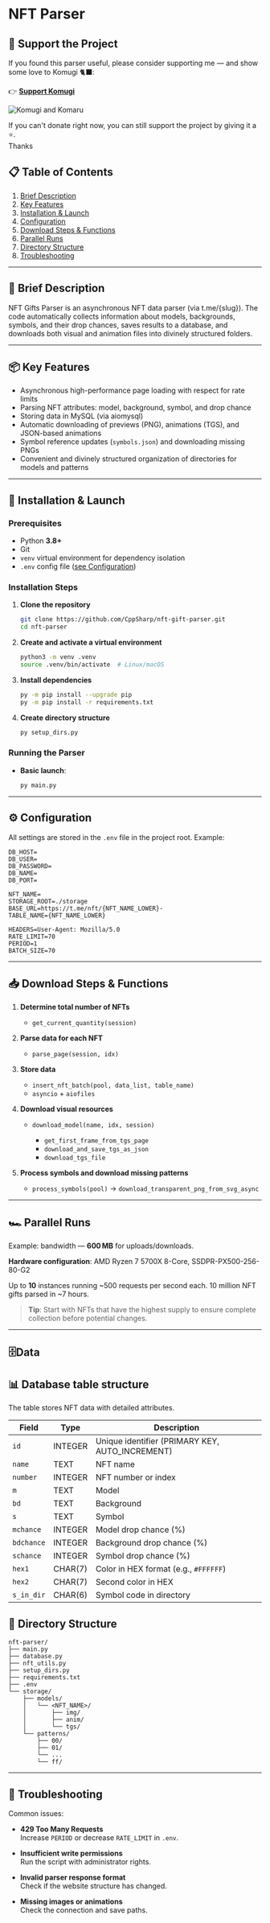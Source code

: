 # NFT Parser

## 💖 Support the Project

If you found this parser useful, please consider supporting me — and show some love to Komugi 🐈‍⬛:

👉 [**Support Komugi**](https://cppsharp.github.io/#donate)

![Komugi and Komaru](files/komugi_and_komaru.png)

If you can't donate right now, you can still support the project by giving it a ⭐.  
Thanks




## 📋 Table of Contents

1. [Brief Description](#brief-description)
2. [Key Features](#key-features)
3. [Installation & Launch](#installation--launch)
4. [Configuration](#configuration)
5. [Download Steps & Functions](#download-steps--functions)
6. [Parallel Runs](#parallel-runs)
7. [Directory Structure](#directory-structure)
8. [Troubleshooting](#troubleshooting)

---

## 🧾 Brief Description

NFT Gifts Parser is an asynchronous NFT data parser (via t.me/{slug}). The code automatically collects information about models, backgrounds, symbols, and their drop chances, saves results to a database, and downloads both visual and animation files into divinely structured folders.

---

## 📦 Key Features

* Asynchronous high-performance page loading with respect for rate limits
* Parsing NFT attributes: model, background, symbol, and drop chance
* Storing data in MySQL (via aiomysql)
* Automatic downloading of previews (PNG), animations (TGS), and JSON-based animations
* Symbol reference updates (`symbols.json`) and downloading missing PNGs
* Convenient and divinely structured organization of directories for models and patterns

---

## 🚀 Installation & Launch

### Prerequisites

* Python **3.8+**
* Git
* `venv` virtual environment for dependency isolation
* `.env` config file ([see Configuration](#configuration))

### Installation Steps

1. **Clone the repository**

   ```bash
   git clone https://github.com/CppSharp/nft-gift-parser.git
   cd nft-parser
   ```

2. **Create and activate a virtual environment**

   ```bash
   python3 -m venv .venv
   source .venv/bin/activate  # Linux/macOS
   ```

3. **Install dependencies**

   ```bash
   py -m pip install --upgrade pip
   py -m pip install -r requirements.txt
   ```

4. **Create directory structure**

   ```bash
   py setup_dirs.py
   ```

### Running the Parser

* **Basic launch**:

  ```bash
  py main.py
  ```

---

## ⚙️ Configuration

All settings are stored in the `.env` file in the project root. Example:

```dotenv
DB_HOST=
DB_USER=
DB_PASSWORD=
DB_NAME=
DB_PORT=

NFT_NAME=
STORAGE_ROOT=./storage
BASE_URL=https://t.me/nft/{NFT_NAME_LOWER}-
TABLE_NAME={NFT_NAME_LOWER}

HEADERS=User-Agent: Mozilla/5.0
RATE_LIMIT=70
PERIOD=1
BATCH_SIZE=70
```

---

## 📥 Download Steps & Functions

1. **Determine total number of NFTs**

   * `get_current_quantity(session)`
2. **Parse data for each NFT**

   * `parse_page(session, idx)`
3. **Store data**

   * `insert_nft_batch(pool, data_list, table_name)`
   * `asyncio` + `aiofiles`
4. **Download visual resources**

   * `download_model(name, idx, session)`

     * `get_first_frame_from_tgs_page`
     * `download_and_save_tgs_as_json`
     * `download_tgs_file`
5. **Process symbols and download missing patterns**

   * `process_symbols(pool)` → `download_transparent_png_from_svg_async`

---

## 🏎️ Parallel Runs

Example: bandwidth — **600 MB** for uploads/downloads.

**Hardware configuration**: AMD Ryzen 7 5700X 8-Core, SSDPR-PX500-256-80-G2

Up to **10** instances running \~500 requests per second each.
10 million NFT gifts parsed in \~7 hours.

> **Tip**: Start with NFTs that have the highest supply to ensure complete collection before potential changes.

---
## 🗄️Data
## 📊 Database table structure

The table stores NFT data with detailed attributes.

| Field       | Type     | Description                                             |
|-------------|----------|---------------------------------------------------------|
| `id`        | INTEGER  | Unique identifier (PRIMARY KEY, AUTO_INCREMENT)         |
| `name`      | TEXT     | NFT name                                                |
| `number`    | INTEGER  | NFT number or index                                     |
| `m`         | TEXT     | Model                                                   |
| `bd`        | TEXT     | Background                                              |
| `s`         | TEXT     | Symbol                                                  |
| `mchance`   | INTEGER  | Model drop chance (%)                                   |
| `bdchance`  | INTEGER  | Background drop chance (%)                              |
| `schance`   | INTEGER  | Symbol drop chance (%)                                  |
| `hex1`      | CHAR(7)  | Color in HEX format (e.g., `#FFFFFF`)                   |
| `hex2`      | CHAR(7)  | Second color in HEX                                     |
| `s_in_dir`  | CHAR(6)  | Symbol code in directory                                |

## 📂 Directory Structure

```text
nft-parser/
├── main.py
├── database.py
├── nft_utils.py
├── setup_dirs.py
├── requirements.txt
├── .env
└── storage/
    ├── models/
    │   └── <NFT_NAME>/
    │       ├── img/
    │       ├── anim/
    │       └── tgs/
    └── patterns/
        ├── 00/
        ├── 01/
        └── ...
        └── ff/
```

---

## 🚧 Troubleshooting

Common issues:

- **429 Too Many Requests**  
  Increase `PERIOD` or decrease `RATE_LIMIT` in `.env`.

- **Insufficient write permissions**  
  Run the script with administrator rights.

- **Invalid parser response format**  
  Check if the website structure has changed.

- **Missing images or animations**  
  Check the connection and save paths.
